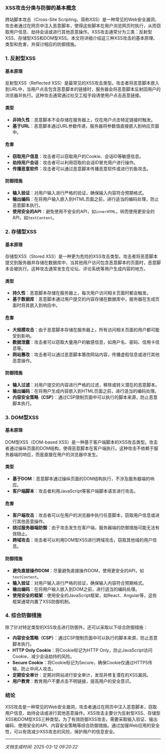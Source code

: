 ### XSS攻击分类与防御的基本概念

跨站脚本攻击（Cross-Site Scripting，简称XSS）是一种常见的Web安全漏洞，攻击者通过在网页中注入恶意脚本，使得这些脚本在用户浏览网页时执行，从而窃取用户信息、劫持会话或进行其他恶意操作。XSS攻击通常分为三类：反射型XSS、存储型XSS和DOM型XSS。本文将详细介绍这三种XSS攻击的基本原理、类型和危害，并探讨相应的防御措施。

### 1. 反射型XSS

#### 基本原理
反射型XSS（Reflected XSS）是最常见的XSS攻击类型。攻击者将恶意脚本嵌入到URL中，当用户点击包含恶意脚本的链接时，服务器会将恶意脚本反射回用户的浏览器并执行。这种攻击通常通过社交工程手段诱使用户点击恶意链接。

#### 类型
- **非持久性**：恶意脚本不会存储在服务器上，仅在用户点击特定链接时触发。
- **基于URL**：恶意脚本通过URL参数传递，服务器将参数值直接嵌入到响应页面中。

#### 危害
- **窃取用户信息**：攻击者可以窃取用户的Cookie、会话ID等敏感信息。
- **劫持用户会话**：攻击者可以利用窃取的会话ID冒充用户进行操作。
- **传播恶意软件**：攻击者可以通过恶意脚本传播恶意软件或进行钓鱼攻击。

#### 防御措施
- **输入验证**：对用户输入进行严格的验证，确保输入内容符合预期格式。
- **输出编码**：在将用户输入嵌入到HTML页面之前，进行适当的编码处理，防止恶意脚本执行。
- **使用安全的API**：避免使用不安全的API，如`innerHTML`，转而使用更安全的API，如`textContent`。

### 2. 存储型XSS

#### 基本原理
存储型XSS（Stored XSS）是一种更为危险的XSS攻击类型。攻击者将恶意脚本提交到服务器并存储在数据库中，当其他用户访问包含恶意脚本的页面时，恶意脚本会被执行。这种攻击通常发生在论坛、评论系统等用户生成内容的地方。

#### 类型
- **持久性**：恶意脚本存储在服务器上，每次用户访问相关页面时都会触发。
- **基于数据库**：恶意脚本通过用户提交的内容存储在数据库中，服务器在生成页面时将其嵌入到响应中。

#### 危害
- **大规模攻击**：由于恶意脚本存储在服务器上，所有访问相关页面的用户都可能受到影响。
- **数据泄露**：攻击者可以窃取大量用户的敏感信息，如用户名、密码、信用卡信息等。
- **网站篡改**：攻击者可以通过恶意脚本篡改网站内容，传播虚假信息或进行其他恶意操作。

#### 防御措施
- **输入过滤**：对用户提交的内容进行严格的过滤，移除或转义潜在的恶意脚本。
- **输出编码**：在将用户生成内容嵌入到HTML页面之前，进行适当的编码处理。
- **内容安全策略（CSP）**：通过CSP限制页面中可以执行的脚本来源，防止恶意脚本执行。

### 3. DOM型XSS

#### 基本原理
DOM型XSS（DOM-based XSS）是一种基于客户端脚本的XSS攻击类型。攻击者通过操纵页面的DOM结构，使得恶意脚本在客户端执行。这种攻击不依赖于服务器端的响应，而是直接在用户的浏览器中发生。

#### 类型
- **基于DOM**：恶意脚本通过操纵页面的DOM结构执行，不涉及服务器端的响应。
- **客户端脚本**：攻击者利用JavaScript等客户端脚本语言进行攻击。

#### 危害
- **客户端攻击**：攻击者可以在用户的浏览器中执行任意脚本，窃取用户信息或进行其他恶意操作。
- **绕过服务器端防御**：由于攻击发生在客户端，服务器端的防御措施可能无法有效阻止。
- **跨域攻击**：攻击者可以利用DOM型XSS进行跨域攻击，窃取其他域的用户信息。

#### 防御措施
- **避免直接操作DOM**：尽量避免直接操作DOM，使用更安全的API，如`textContent`。
- **输入验证**：对用户输入进行严格的验证，确保输入内容符合预期格式。
- **输出编码**：在将用户输入嵌入到DOM之前，进行适当的编码处理。
- **使用安全的框架**：使用安全的JavaScript框架，如React、Angular等，这些框架通常内置了XSS防御机制。

### 4. 综合防御措施

除了针对特定类型的XSS攻击进行防御外，还可以采取以下综合防御措施：

- **内容安全策略（CSP）**：通过CSP限制页面中可以执行的脚本来源，防止恶意脚本执行。
- **HTTP Only Cookie**：将Cookie标记为HTTP Only，防止JavaScript访问Cookie，减少会话劫持的风险。
- **Secure Cookie**：将Cookie标记为Secure，确保Cookie仅通过HTTPS传输，防止中间人攻击。
- **定期安全审计**：定期对网站进行安全审计，发现并修复潜在的XSS漏洞。
- **用户教育**：教育用户不要点击不明链接，提高用户的安全意识。

### 结论

XSS攻击是一种常见的Web安全漏洞，攻击者通过在网页中注入恶意脚本，窃取用户信息、劫持会话或进行其他恶意操作。XSS攻击主要分为反射型XSS、存储型XSS和DOM型XSS三种类型。为了有效防御XSS攻击，需要采取输入验证、输出编码、使用安全的API、内容安全策略等综合防御措施。通过加强Web应用的安全性，可以有效减少XSS攻击的风险，保护用户的信息安全。

---

*文档生成时间: 2025-03-12 09:20:22*





















